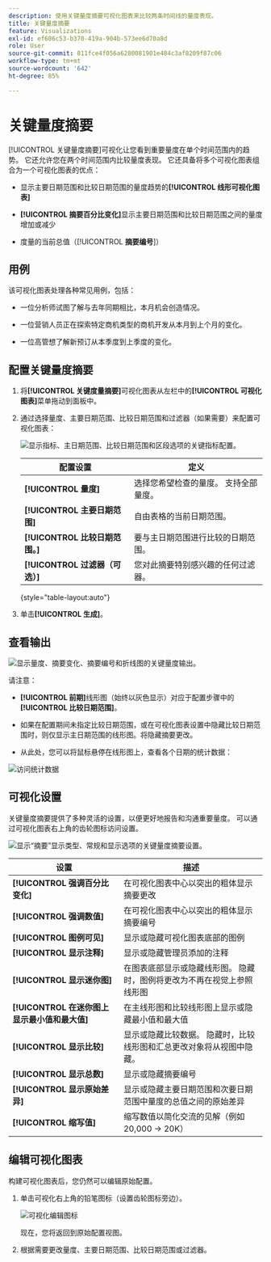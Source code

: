 ```yaml
---
description: 使用关键量度摘要可视化图表来比较两条时间线的量度表现。
title: 关键量度摘要
feature: Visualizations
exl-id: ef606c53-b370-419a-904b-573ee6d70a8d
role: User
source-git-commit: 811fce4f056a6280081901e484c3af8209f87c06
workflow-type: tm+mt
source-wordcount: '642'
ht-degree: 85%

---
```


# 关键量度摘要

[!UICONTROL 关键量度摘要]可视化让您看到重要量度在单个时间范围内的趋势。 它还允许您在两个时间范围内比较量度表现。 它还具备将多个可视化图表组合为一个可视化图表的优点：

* 显示主要日期范围和比较日期范围的量度趋势的&#x200B;**[!UICONTROL 线形可视化图表]**

* **[!UICONTROL 摘要百分比变化]**&#x200B;显示主要日期范围和比较日期范围之间的量度增加或减少

* 度量的当前总值（[!UICONTROL **摘要编号**]）

## 用例

该可视化图表处理各种常见用例，包括：

* 一位分析师试图了解与去年同期相比，本月机会创造情况。

* 一位营销人员正在探索特定商机类型的商机开发从本月到上个月的变化。

* 一位高管想了解新预订从本季度到上季度的变化。

## 配置关键量度摘要

1. 将&#x200B;**[!UICONTROL 关键度量摘要]**&#x200B;可视化图表从左栏中的&#x200B;**[!UICONTROL 可视化图表]**&#x200B;菜单拖动到面板中。

1. 通过选择量度、主要日期范围、比较日期范围和过滤器（如果需要）来配置可视化图表：

   ![显示指标、主日期范围、比较日期范围和区段选项的关键指标配置。](assets/key-metric-config.png)

   | 配置设置 | 定义 |
   | --- | --- |
   | **[!UICONTROL 量度]** | 选择您希望检查的量度。 支持全部量度。 |
   | **[!UICONTROL 主要日期范围]** | 自由表格的当前日期范围。 |
   | **[!UICONTROL 比较日期范围。]** | 要与主日期范围进行比较的日期范围。 |
   | **[!UICONTROL 过滤器（可选）]** | 您对此摘要特别感兴趣的任何过滤器。 |

   {style="table-layout:auto"}

1. 单击&#x200B;**[!UICONTROL 生成]**。

<!--## How the Key Metric Summary visualization handles the comparison date range

(This will probably release in January. Per Jaden Howell)

* If the primary date range is set to the panel date range, there are 2-6 options that are considered 'relative' to the primary date range. These usually include the previous period (same amount of time immediately proceeding the primary date range), and 52 weeks prior to that date range.

* If the comparison date range is set to one of the 'relative' options, upon updating the primary date range, the comparison date range updates to the period immediate preceding the panel date range.

* If your comparison date range is *not* set to a 'relative' option, then updating the panel date range changes your primary date range, but has no effect on the comparison date range.

**Example 1**

Primary date range is set to the panel's date range: 'Yesterday'
Comparison date range is set to a relative date range, one of: 'Previous day', 'Same day last week', 'Same day 4 weeks prior', 'Same day last month', 'Same day last year', or 'Same day 52 weeks prior'.
When I change the panel's date range to 'This month', the comparison date range will update to 'Previous month'.

**Example 2**
 
Primary date range is set to the panel's date range: 'Yesterday'
Comparison date range is set to a non-relative date range, such as 'Feb 2nd, 2022', 'Highest sales day', 'Last week', etc. 

>[!NOTE]
>
>Last week is relative to the day the project is opened on, but it is not based on the panel's date range of 'Yesterday'. In other cases, such as if the panel's date range was 'This week', it may be relative.

When you change the panel's date range to '4 days ago', the comparison date range remains at the previous selection. -->

## 查看输出

![显示量度、摘要变化、摘要编号和折线图的关键量度输出。](assets/key-metric-output.png)

请注意：

* **[!UICONTROL 前期]**&#x200B;线形图（始终以灰色显示）对应于配置步骤中的&#x200B;**[!UICONTROL 比较日期范围]**。

* 如果在配置期间未指定比较日期范围，或在可视化图表设置中隐藏比较日期范围时，则仅显示主日期范围的线形图。将隐藏摘要更改。

* 从此处，您可以将鼠标悬停在线形图上，查看各个日期的统计数据：

![访问统计数据](assets/key-metric-output2.png)

## 可视化设置

关键量度摘要提供了多种灵活的设置，以便更好地报告和沟通重要量度。 可以通过可视化图表右上角的齿轮图标访问设置。

![显示“摘要”显示类型、常规和显示选项的关键量度摘要设置。](assets/key-metric-settings.png)

| 设置 | 描述 |
| --- | --- |
| **[!UICONTROL 强调百分比变化]** | 在可视化图表中心以突出的粗体显示摘要更改 |
| **[!UICONTROL 强调数值]** | 在可视化图表中心以突出的粗体显示摘要编号 |
| **[!UICONTROL 图例可见]** | 显示或隐藏可视化图表底部的图例 |
| **[!UICONTROL 显示注释]** | 显示或隐藏管理员添加的注释 |
| **[!UICONTROL 显示迷你图]** | 在图表底部显示或隐藏线形图。 隐藏时，图例将更改为不再在视觉上参照线形图 |
| **[!UICONTROL 在迷你图上显示最小值和最大值]** | 在主线形图和比较线形图上显示或隐藏最小值和最大值 |
| **[!UICONTROL 显示比较]** | 显示或隐藏比较数据。 隐藏时，比较线形图和汇总更改对象将从视图中隐藏。 |
| **[!UICONTROL 显示总数]** | 显示或隐藏摘要编号 |
| **[!UICONTROL 显示原始差异]** | 显示或隐藏主要日期范围和次要日期范围中量度的总值之间的原始差异 |
| **[!UICONTROL 缩写值]** | 缩写数值以简化交流的见解（例如 20,000 -> 20K） |

## 编辑可视化图表

构建可视化图表后，您仍然可以编辑原始配置。

1. 单击可视化右上角的铅笔图标（设置齿轮图标旁边）。

   ![可视化编辑图标](assets/edit-icon.png)

   现在，您将返回到原始配置视图。

1. 根据需要更改量度、主要日期范围、比较日期范围或过滤器。
